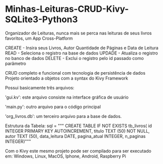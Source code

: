 # Minhas-Leituras-CRUD-Kivy-SQLite3-Python3
Organizador de Leituras, nunca mais se perca nas leituras de seus livros favoritos, um App Cross-Platform

CREATE - Insira seus Livros, Autor Quantidade de Páginas e Data de Leitura
READ - Seleciona o registro na base de dados
UPDADE - Atualiza o registro no banco de dados
DELETE - Exclui o registro pelo id passado como parâmetro

CRUD completo e funcional com tecnologia de persistência de dados
Projeto orientado a objetos com a syntax do Kivy Framework

Possui basicamente três arquivos:

'gui.kv': este arquivo consiste na interface gráfica de usuário

'main.py': outro arquivo para o código principal 

'org_livros.db': um terceiro arquivo para a base de dados.

Estrutura da Tabela:
sql = """ CREATE TABLE IF NOT EXISTS tb_livros( id INTEGER PRIMARY KEY AUTOINCREMENT, titulo TEXT (50) NOT NULL, autor TEXT (50), data_leitura DATE, pagina_atual INTEGER, n_paginas INTEGER)"""

Com o Kivy este mesmo projeto pode ser compilado para ser executado em:
Windows, Linux, MacOS, Iphone, Android, Raspberry Pi 
